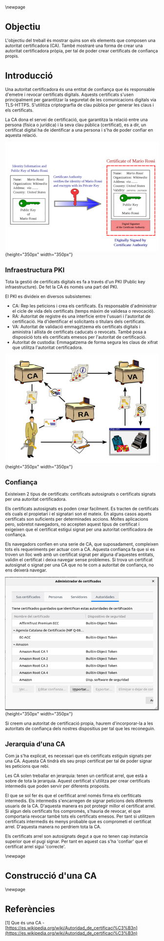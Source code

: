 <!-- ---
title: "SPD - Autoritat Certificadora"
author: [Francesc Xavier Bullich Parra, GEINF (UDG-EPS)]
date: 2 de Gener de 2020
subject: "Udg - Eps"
tags: [CA]
subtitle: "Tutor de la pràctica : Antonio Bueno"
titlepage: true

... -->

\newpage


# Objectiu

L'objectiu del treball és mostrar quins son els elements que composen una autoritat certificadora (CA). També mostraré una forma de crear una autoritat certificadora pròpia, per tal de poder crear certificats de confiança propis.


# Introducció

Una autoritat certificadora és una entitat de confiança que és responsable d'emetre i revocar certificats digitals. Aquests certificats s'usen principalment per garantitzar la seguretat de les comunicacions digitals via TLS-HTTPS. S'utilitiza criptograrfia de clau pública per generar les claus i els certificats.

La CA dona el servei de certificació, que garantitza la relació entre una persona (física o jurídica) i la seva clau pública (certificat), es a dir, un certificat digital ha de identificar a una persona i s'ha de poder confiar en aquesta relació.

![Certificat signat CA - Wikipedia](images/cert-wiki.png){height="350px" width="350px"}

 
## Infraestructura PKI

Tota la gestió de certificats digitals es fa a través d'un PKI (Public key infraestructure). De fet la CA és només una part del PKI.

El PKI es divideix en diversos subsistemes:

- CA: Rep les peticions i crea els certificats. Es responsable d'administrar el cicle de vida dels certificats (temps màxim de validesa o revocació).
- RA: Autoritat de registre és una interficie entre l'usuari i l'autoritat de certificació. Ha d'identificar el solicitants o titulars dels certificats. 
- VA: Autoritat de validació emmagztzema els certificats digitals i aministra l allista de certificats caducats o revocats. També posa a disposició tots els certificats emesos per l'autoritat de certificació.
- Autoritat de custodia: Emmagatzema de forma segura les claus de xifrat que utilitza l'autoritat certificadora.

![Esquema PKI - Wikipedia](images/pki-wiki.png){height="350px" width="350px"}

## Confiança

Existeixen 2 tipus de certificats: certificats autosignats o certificats signats per una autoritat certificadora.

Els certificats autosignats es poden crear facilment. Es tracten de certificats els cuals el propietari i el signatari son el mateix. En alguns casos aquets certificats son suficients per determinades accions. Moltes aplicacions pero, sobretot navegadors, no accepten aquest tipus de certificat i exigeixen que el certificat estigui signat per una autoritat certificadora de confiança.

Els navegadors confien en una serie de CA, que suposadament, compleixen tots els requeriments per actuar com a CA. Aquesta confiança fa que si es troven un lloc web amb un certificat signat per alguna d'aquestes entitats, validin el certificat i deixa navegar sense problemes. Si trova un certificat autosignat o signat per una CA que no te com a autoritat de confiança, no ens deixerà navegar.

![Autoritats confiança firefox](images/ca-firefox.png){height="350px" width="350px"}

Si creem una autoritat de certificació propia, haurem d'incorporar-la a les autoritats de confiança dels nostres dispositius per tal que les reconeguin. 

## Jerarquia d'una CA

Com ja s'ha explicat, es necessari que els certificats estiguin signats per una CA. Aquesta CA tindrà els seu propi certificat per tal de poder signar les peticions que rebi.

Les CA solen treballar en jerarquia: tenen un certificat arrel, que està a sobre de tota la jerarquia. Aquest certificat s'utilitza per crear certificats intermedis que poden servir per diferents proposits.

El que se sol fer és que el cerfificat arrel només firma els cerfiticats intermedis. Els intermedis s'encarregen de signar peticions dels diferents usuaris de la CA. D'aquesta manera es pot protegir millor el certificat arrel. Si algun dels certificats  fos compromés, s'hauria de revocar, el que comportaria revocar també tots els certificats emesos. Per tant si utilitzem certificats intermedis és menys probable que es comprometi el certificat arrel. D'aquesta manera no perdriem tota la CA.

Els certificats arrel son autosignats degut a que no tenen cap instancia superior que el pugi signar. Per tant en aquest cas s'ha 'confiar' que el certificat arrel sigui 'correcte'.


\newpage


# Construcció d'una CA




\newpage

# Referències

[1] Que és una CA - [https://es.wikipedia.org/wiki/Autoridad_de_certificaci%C3%B3n](https://es.wikipedia.org/wiki/Autoridad_de_certificaci%C3%B3n)
